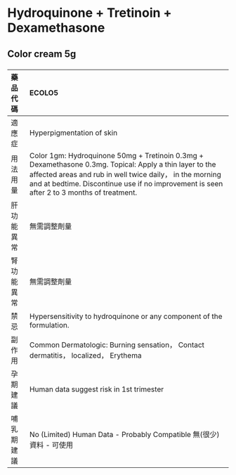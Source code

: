 # Hydroquinone + Tretinoin + Dexamethasone

## Color cream 5g

##### 

| 藥品代碼   | ECOLO5                                                                                                                                                                                                                                                           |
|:-----------|:-----------------------------------------------------------------------------------------------------------------------------------------------------------------------------------------------------------------------------------------------------------------|
| 適應症     | Hyperpigmentation of skin                                                                                                                                                                                                                                        |
| 用法用量   | Color 1gm: Hydroquinone 50mg + Tretinoin 0.3mg + Dexamethasone 0.3mg. Topical: Apply a thin layer to the affected areas and rub in well twice daily， in the morning and at bedtime. Discontinue use if no improvement is seen after 2 to 3 months of treatment. |
| 肝功能異常 | 無需調整劑量                                                                                                                                                                                                                                                     |
| 腎功能異常 | 無需調整劑量                                                                                                                                                                                                                                                     |
| 禁忌       | Hypersensitivity to hydroquinone or any component of the formulation.                                                                                                                                                                                            |
| 副作用     | Common Dermatologic: Burning sensation， Contact dermatitis， localized， Erythema                                                                                                                                                                               |
| 孕期建議   | Human data suggest risk in 1st trimester                                                                                                                                                                                                                         |
| 哺乳期建議 | No (Limited) Human Data - Probably Compatible 無(很少)資料 - 可使用                                                                                                                                                                                              |

